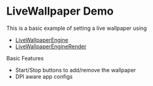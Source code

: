 # LiveWallpaper Demo

This is a basic example of setting a live wallpaper using 
- [LiveWallpaperEngine](https://www.nuget.org/packages/LiveWallpaperEngine/1.0.3)
- [LiveWallpaperEngineRender](https://www.nuget.org/packages/LiveWallpaperEngineRender)

Basic Features
- Start/Stop buttons to add/remove the wallpaper
- DPI aware app configs
